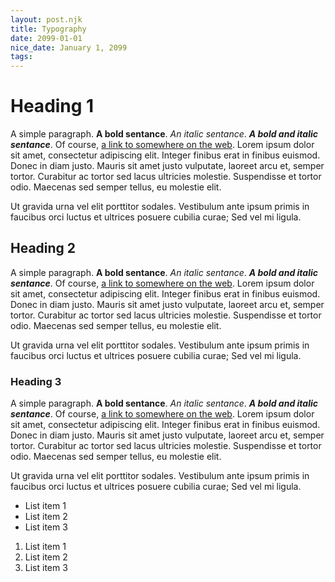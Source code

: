 ```yaml
---
layout: post.njk
title: Typography
date: 2099-01-01
nice_date: January 1, 2099
tags: 
---
```

# Heading 1

A simple paragraph. __A bold sentance__. _An italic sentance_. ___A bold and italic sentance___. Of course, [a link to somewhere on the web](https://bxtr.co). Lorem ipsum dolor sit amet, consectetur adipiscing elit. Integer finibus erat in finibus euismod. Donec in diam justo. Mauris sit amet justo vulputate, laoreet arcu et, semper tortor. Curabitur ac tortor sed lacus ultricies molestie. Suspendisse et tortor odio. Maecenas sed semper tellus, eu molestie elit. 

Ut gravida urna vel elit porttitor sodales. Vestibulum ante ipsum primis in faucibus orci luctus et ultrices posuere cubilia curae; Sed vel mi ligula.

## Heading 2

A simple paragraph. __A bold sentance__. _An italic sentance_. ___A bold and italic sentance___. Of course, [a link to somewhere on the web](https://bxtr.co). Lorem ipsum dolor sit amet, consectetur adipiscing elit. Integer finibus erat in finibus euismod. Donec in diam justo. Mauris sit amet justo vulputate, laoreet arcu et, semper tortor. Curabitur ac tortor sed lacus ultricies molestie. Suspendisse et tortor odio. Maecenas sed semper tellus, eu molestie elit. 

Ut gravida urna vel elit porttitor sodales. Vestibulum ante ipsum primis in faucibus orci luctus et ultrices posuere cubilia curae; Sed vel mi ligula.

### Heading 3

A simple paragraph. __A bold sentance__. _An italic sentance_. ___A bold and italic sentance___. Of course, [a link to somewhere on the web](https://bxtr.co). Lorem ipsum dolor sit amet, consectetur adipiscing elit. Integer finibus erat in finibus euismod. Donec in diam justo. Mauris sit amet justo vulputate, laoreet arcu et, semper tortor. Curabitur ac tortor sed lacus ultricies molestie. Suspendisse et tortor odio. Maecenas sed semper tellus, eu molestie elit. 

Ut gravida urna vel elit porttitor sodales. Vestibulum ante ipsum primis in faucibus orci luctus et ultrices posuere cubilia curae; Sed vel mi ligula.

* List item 1
* List item 2
* List item 3

1. List item 1
2. List item 2
3. List item 3

